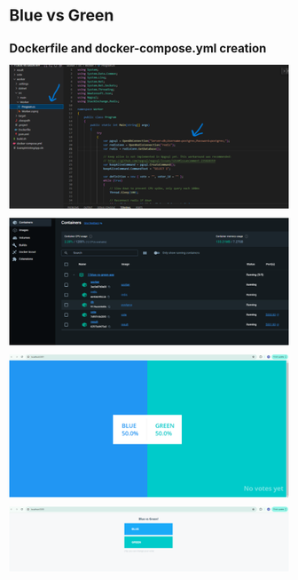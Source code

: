 # Blue vs Green 

## Dockerfile and docker-compose.yml creation

![DockerPage](screenshots/1.png)

![DockerPage](screenshots/2.png)

![DockerPage](screenshots/3.png)

![DockerPage](screenshots/4.png)